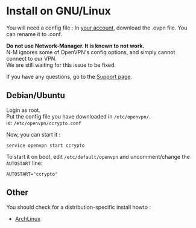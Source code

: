 Install on GNU/Linux
====================

You will need a config file : In [your account](/account/), download the
.ovpn file. You can rename it to .conf.

**Do not use Network-Manager. It is known to not work.**  
N-M ignores some of OpenVPN's config options, and simply cannot connect to
our VPN.  
We are still waiting for this issue to be fixed.

If you have any questions, go to the [Support page](/page/support).

Debian/Ubuntu
-------------
Login as root.  
Put the config file you have downloaded in `/etc/openvpn/`.  
ie: `/etc/openvpn/ccrypto.conf`

Now, you can start it :

    service openvpn start ccrypto

To start it on boot, edit `/etc/default/openvpn` and uncomment/change the `AUTOSTART` line:

    AUTOSTART="ccrypto"

Other
-----

You should check for a distribution-specific install howto :

* <a href="https://wiki.archlinux.org/index.php/OpenVPN">ArchLinux</a>


